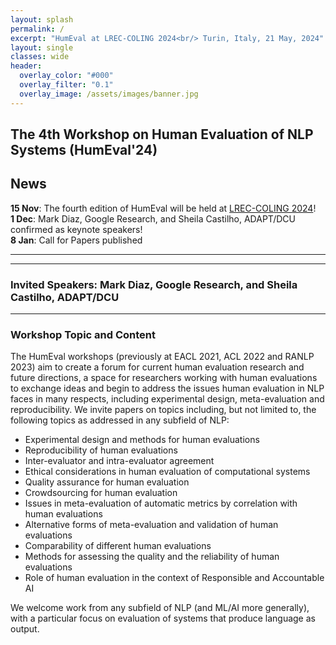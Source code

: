 ```yaml
---
layout: splash
permalink: /
excerpt: "HumEval at LREC-COLING 2024<br/> Turin, Italy, 21 May, 2024"
layout: single
classes: wide
header:
  overlay_color: "#000"
  overlay_filter: "0.1"
  overlay_image: /assets/images/banner.jpg
---
```


## The 4th Workshop on Human Evaluation of NLP Systems (HumEval'24)

## News

**15 Nov**: The fourth edition of HumEval will be held at [LREC-COLING 2024](https://lrec-coling-2024.org/)! \
**1 Dec**: Mark Diaz, Google Research, and Sheila Castilho, ADAPT/DCU confirmed as keynote speakers! \
**8 Jan**: Call for Papers published 

----

<!--- ### Workshop Schedule (all times local Turin time) --->


-----

### Invited Speakers: Mark Diaz, Google Research, and Sheila Castilho, ADAPT/DCU



-----

### Workshop Topic and Content

The HumEval workshops (previously at EACL 2021, ACL 2022 and RANLP 2023) aim to create a forum for current human evaluation research and future directions, a space for researchers working with human evaluations to exchange ideas and begin to address the issues human evaluation in NLP faces in many respects, including experimental design, meta-evaluation and reproducibility. We invite papers on topics including, but not limited to, the following topics as addressed in any subfield of NLP:

* Experimental design and methods for human evaluations
* Reproducibility of human evaluations
* Inter-evaluator and intra-evaluator agreement
* Ethical considerations in human evaluation of computational systems
* Quality assurance for human evaluation 
* Crowdsourcing for human evaluation
* Issues in meta-evaluation of automatic metrics by correlation with human evaluations
* Alternative forms of meta-evaluation and validation of human evaluations
* Comparability of different human evaluations
* Methods for assessing the quality and the reliability of human evaluations
* Role of human evaluation in the context of Responsible and Accountable AI

We welcome work from any subfield of NLP (and ML/AI more generally), with a particular focus on evaluation of systems that produce language as output.



